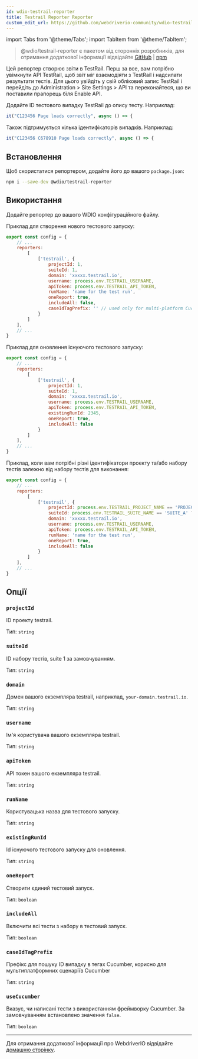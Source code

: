```yaml
---
id: wdio-testrail-reporter
title: Testrail Reporter Reporter
custom_edit_url: https://github.com/webdriverio-community/wdio-testrail-reporter/edit/main/README.md
---
```


import Tabs from '@theme/Tabs';
import TabItem from '@theme/TabItem';

> @wdio/testrail-reporter є пакетом від сторонніх розробників, для отримання додаткової інформації відвідайте [GitHub](https://github.com/webdriverio-community/wdio-testrail-reporter) | [npm](https://www.npmjs.com/package/@wdio/testrail-reporter)

Цей репортер створює звіти в TestRail. Перш за все, вам потрібно увімкнути API TestRail, щоб звіт міг взаємодіяти з TestRail і надсилати результати тестів. Для цього увійдіть у свій обліковий запис TestRail і перейдіть до Administration > Site Settings > API та переконайтеся, що ви поставили прапорець біля Enable API.

Додайте ID тестового випадку TestRail до опису тесту. Наприклад:
```javascript
it("C123456 Page loads correctly", async () => {
```
Також підтримується кілька ідентифікаторів випадків. Наприклад:
```javascript
it("C123456 C678910 Page loads correctly", async () => {
```

## Встановлення

Щоб скористатися репортером, додайте його до вашого `package.json`:

```sh
npm i --save-dev @wdio/testrail-reporter
```

## Використання

Додайте репортер до вашого WDIO конфігураційного файлу.

Приклад для створення нового тестового запуску:

```javascript
export const config = {
    // ...
    reporters:
        [
            ['testrail', {
                projectId: 1,
                suiteId: 1,
                domain: 'xxxxx.testrail.io',
                username: process.env.TESTRAIL_USERNAME,
                apiToken: process.env.TESTRAIL_API_TOKEN,
                runName: 'name for the test run',
                oneReport: true,
                includeAll: false,
                caseIdTagPrefix: '' // used only for multi-platform Cucumber Scenarios
            }
        ]
    ],
    // ...
}
```

Приклад для оновлення існуючого тестового запуску:

```javascript
export const config = {
    // ...
    reporters:
        [
            ['testrail', {
                projectId: 1,
                suiteId: 1,
                domain: 'xxxxx.testrail.io',
                username: process.env.TESTRAIL_USERNAME,
                apiToken: process.env.TESTRAIL_API_TOKEN,
                existingRunId: 2345,
                oneReport: true,
                includeAll: false
            }
        ]
    ],
    // ...
}
```

Приклад, коли вам потрібні різні ідентифікатори проекту та/або набору тестів залежно від набору тестів для виконання:

```javascript
export const config = {
    // ...
    reporters:
        [
            ['testrail', {
                projectId: process.env.TESTRAIL_PROJECT_NAME == 'PROJECT_A' ? 1 : 2,
                suiteId: process.env.TESTRAIL_SUITE_NAME == 'SUITE_A' ? 10 : 20,
                domain: 'xxxxx.testrail.io',
                username: process.env.TESTRAIL_USERNAME,
                apiToken: process.env.TESTRAIL_API_TOKEN,
                runName: 'name for the test run',
                oneReport: true,
                includeAll: false
            }
        ]
    ],
    // ...
}
```


## Опції

### `projectId`

ID проекту testrail.

Тип: `string`

### `suiteId`

ID набору тестів, suite 1 за замовчуванням.

Тип: `string`

### `domain`

Домен вашого екземпляра testrail, наприклад, `your-domain.testrail.io`.

Тип: `string`

### `username`

Ім'я користувача вашого екземпляра testrail.

Тип: `string`

### `apiToken`

API токен вашого екземпляра testrail.

Тип: `string`

### `runName`

Користувацька назва для тестового запуску.

Тип: `string`

### `existingRunId`

Id існуючого тестового запуску для оновлення.

Тип: `string`

### `oneReport`

Створити єдиний тестовий запуск.

Тип: `boolean`

### `includeAll`

Включити всі тести з набору в тестовий запуск.

Тип: `boolean`

### `caseIdTagPrefix`

Префікс для пошуку ID випадку в тегах Cucumber, корисно для мультиплатформних сценаріїв Cucumber

Тип: `string`

### `useCucumber`

Вказує, чи написані тести з використанням фреймворку Cucumber. За замовчуванням встановлено значення `false`.

Тип: `boolean`

---

Для отримання додаткової інформації про WebdriverIO відвідайте [домашню сторінку](https://webdriver.io).
